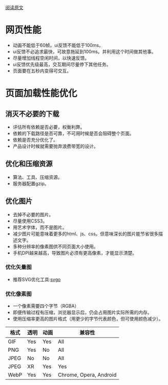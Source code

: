 [阅读原文](https://developers.google.com/web/fundamentals/performance/rail)

# 网页性能
- 动画不能低于60帧。ui反馈不能低于100ms。
- ui反馈不必追求最快，可故意拖延到100ms。并利用这个时间做其他事。
- 尽量增加线程空闲时间，以快速反馈。
- ui反馈优先级最高，交互期间尽量停下其他任务。
- 页面要在五秒内变得可交互。

# 页面加载性能优化
## 消灭不必要的下载
- 评估所有依赖是否必要，权衡利弊。
- 依赖的下载路径是否可靠，不可用时候是否会阻碍整个页面。
- 依赖是否充分优化了。
- 产品设计时候就需要抛弃浪费带宽的设计。
## 优化和压缩资源
- 算法、工具、压缩资源。
- 服务器配置gzip。
## 优化图片
- 去掉不必要的图片。
- 尽量使用CSS3。
- 用艺术字体，而不是图片。
- 减少图片可能意味着更多的html、js、css。但意味深长的图片能节省很多描述文字。
- 多种分辨率的像素图供不同页面大小使用。
- 手机DPI越来越高，导致图片必须有更高像素，才能显示清楚。
### 优化矢量图
- 推荐SVG优化工具:[svgo](https://github.com/svg/svgo)
### 优化像素图
- 一个像素需要四个字节（RGBA）
- 即便传输过程有压缩，浏览器显示后，仍会占用图片实际所需的内存。
- 使用压缩率更高的图片格式（用更少的字节代表颜色，但可使用颜色减少）。

格式|透明|动画|兼容性
----|----|----|----
GIF|Yes|Yes|All|
PNG|Yes|No|All|
JPEG|No|No|All|
JPEG| XR|Yes|Yes|IE
WebP|Yes|Yes|Chrome, Opera, Android
